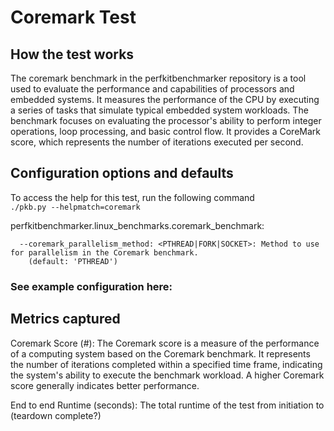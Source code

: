 # Coremark Test

## How the test works
The coremark benchmark in the perfkitbenchmarker repository is a tool used to evaluate the performance and capabilities of processors and embedded systems. It measures the performance of the CPU by executing a series of tasks that simulate typical embedded system workloads. The benchmark focuses on evaluating the processor's ability to perform integer operations, loop processing, and basic control flow. It provides a CoreMark score, which represents the number of iterations executed per second.

## Configuration options and defaults
To access the help for this test, run the following command  
```./pkb.py --helpmatch=coremark```  

perfkitbenchmarker.linux_benchmarks.coremark_benchmark:
```
  --coremark_parallelism_method: <PTHREAD|FORK|SOCKET>: Method to use for parallelism in the Coremark benchmark.
    (default: 'PTHREAD')
```
### See example configuration here: 

## Metrics captured
Coremark Score (#):
The Coremark score is a measure of the performance of a computing system based on the Coremark benchmark. It represents the number of iterations completed within a specified time frame, indicating the system's ability to execute the benchmark workload. A higher Coremark score generally indicates better performance.

End to end Runtime (seconds): 
The total runtime of the test from initiation to (teardown complete?)
